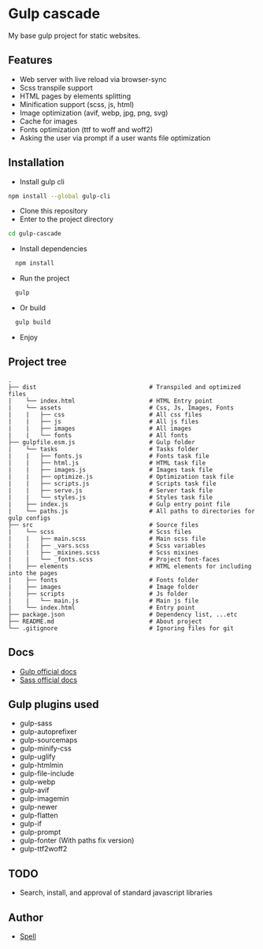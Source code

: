 
# Gulp cascade
My base gulp project for static websites.


## Features
- Web server with live reload via browser-sync
- Scss transpile support
- HTML pages by elements splitting
- Minification support (scss, js, html)
- Image optimization (avif, webp, jpg, png, svg)
- Cache for images
- Fonts optimization (ttf to woff and woff2)
- Asking the user via prompt if a user wants file optimization

## Installation

- Install gulp cli
```bash
npm install --global gulp-cli
```
- Clone this repository
- Enter to the project directory 
```bash
cd gulp-cascade
```
- Install dependencies
```bash
  npm install
```
- Run the project
```bash
  gulp
```
- Or build
```bash
  gulp build
```
- Enjoy

## Project tree
    .
    ├── dist                                # Transpiled and optimized files
    |    └── index.html                     # HTML Entry point
    |    └── assets                         # Css, Js, Images, Fonts
    |    |   ├── css                        # All css files
    |    |   ├── js                         # All js files
    |    |   ├── images                     # All images
    |    |   └── fonts                      # All fonts
    ├── gulpfile.esm.js                     # Gulp folder
    |    └── tasks                          # Tasks folder
    |    |   ├── fonts.js                   # Fonts task file
    |    |   ├── html.js                    # HTML task file
    |    |   ├── images.js                  # Images task file
    |    |   ├── optimize.js                # Optimization task file
    |    |   ├── scripts.js                 # Scripts task file
    |    |   ├── serve.js                   # Server task file
    |    |   └── styles.js                  # Styles task file
    |    ├── index.js                       # Gulp entry point file
    |    └── paths.js                       # All paths to directories for gulp configs
    ├── src                                 # Source files
    |    └── scss                           # Scss files
    |    |   ├── main.scss                  # Main scss file
    |    |   ├── _vars.scss                 # Scss variables
    |    |   ├── _mixines.scss              # Scss mixines
    |    |   └── _fonts.scss                # Project font-faces
    |    ├── elements                       # HTML elements for including into the pages
    |    ├── fonts                          # Fonts folder
    |    ├── images                         # Image folder
    |    ├── scripts                        # Js folder
    |    |   └── main.js                    # Main js file
    |    └── index.html                     # Entry point
    ├── package.json                        # Dependency list, ...etc
    ├── README.md                           # About project
    └── .gitignore                          # Ignoring files for git


## Docs
 - [Gulp official docs](https://gulpjs.com/docs/en/)
 - [Sass official docs](https://sass-lang.com/documentation/)


## Gulp plugins used
- gulp-sass
- gulp-autoprefixer
- gulp-sourcemaps
- gulp-minify-css
- gulp-uglify
- gulp-htmlmin
- gulp-file-include
- gulp-webp
- gulp-avif
- gulp-imagemin
- gulp-newer
- gulp-flatten
- gulp-if
- gulp-prompt
- gulp-fonter (With paths fix version)
- gulp-ttf2woff2


## TODO
- Search, install, and approval of standard javascript libraries


## Author
- [Spell](https://www.github.com/spell28)

